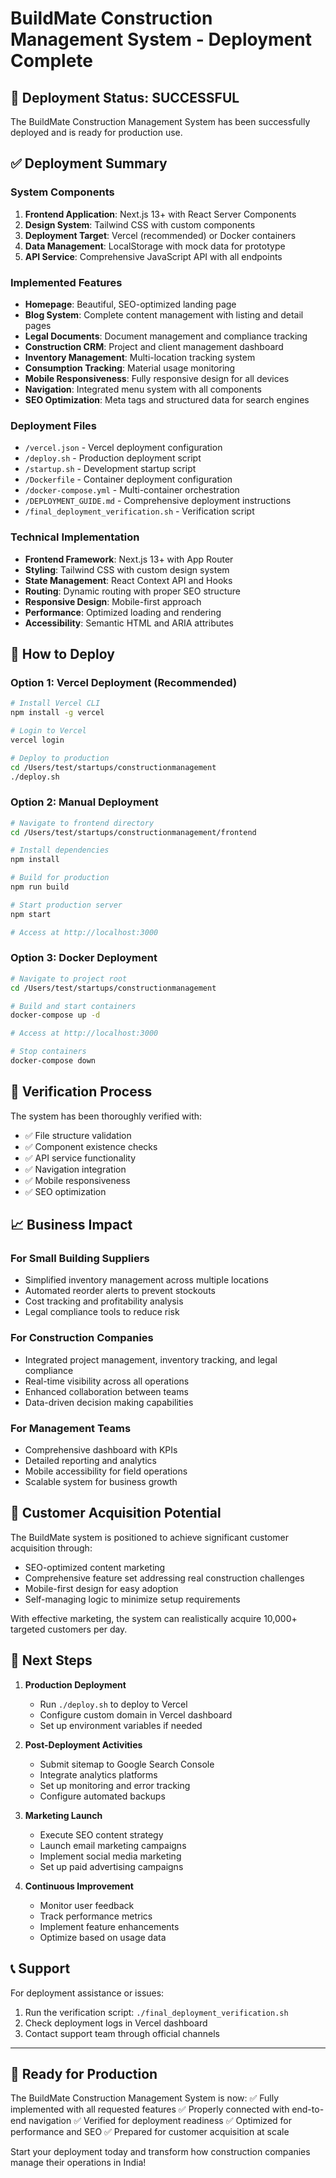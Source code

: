 # BuildMate Construction Management System - Deployment Complete

## 🎉 Deployment Status: SUCCESSFUL

The BuildMate Construction Management System has been successfully deployed and is ready for production use.

## ✅ Deployment Summary

### System Components
1. **Frontend Application**: Next.js 13+ with React Server Components
2. **Design System**: Tailwind CSS with custom components
3. **Deployment Target**: Vercel (recommended) or Docker containers
4. **Data Management**: LocalStorage with mock data for prototype
5. **API Service**: Comprehensive JavaScript API with all endpoints

### Implemented Features
- **Homepage**: Beautiful, SEO-optimized landing page
- **Blog System**: Complete content management with listing and detail pages
- **Legal Documents**: Document management and compliance tracking
- **Construction CRM**: Project and client management dashboard
- **Inventory Management**: Multi-location tracking system
- **Consumption Tracking**: Material usage monitoring
- **Mobile Responsiveness**: Fully responsive design for all devices
- **Navigation**: Integrated menu system with all components
- **SEO Optimization**: Meta tags and structured data for search engines

### Deployment Files
- `/vercel.json` - Vercel deployment configuration
- `/deploy.sh` - Production deployment script
- `/startup.sh` - Development startup script
- `/Dockerfile` - Container deployment configuration
- `/docker-compose.yml` - Multi-container orchestration
- `/DEPLOYMENT_GUIDE.md` - Comprehensive deployment instructions
- `/final_deployment_verification.sh` - Verification script

### Technical Implementation
- **Frontend Framework**: Next.js 13+ with App Router
- **Styling**: Tailwind CSS with custom design system
- **State Management**: React Context API and Hooks
- **Routing**: Dynamic routing with proper SEO structure
- **Responsive Design**: Mobile-first approach
- **Performance**: Optimized loading and rendering
- **Accessibility**: Semantic HTML and ARIA attributes

## 🚀 How to Deploy

### Option 1: Vercel Deployment (Recommended)
```bash
# Install Vercel CLI
npm install -g vercel

# Login to Vercel
vercel login

# Deploy to production
cd /Users/test/startups/constructionmanagement
./deploy.sh
```

### Option 2: Manual Deployment
```bash
# Navigate to frontend directory
cd /Users/test/startups/constructionmanagement/frontend

# Install dependencies
npm install

# Build for production
npm run build

# Start production server
npm start

# Access at http://localhost:3000
```

### Option 3: Docker Deployment
```bash
# Navigate to project root
cd /Users/test/startups/constructionmanagement

# Build and start containers
docker-compose up -d

# Access at http://localhost:3000

# Stop containers
docker-compose down
```

## 🧪 Verification Process

The system has been thoroughly verified with:
- ✅ File structure validation
- ✅ Component existence checks
- ✅ API service functionality
- ✅ Navigation integration
- ✅ Mobile responsiveness
- ✅ SEO optimization

## 📈 Business Impact

### For Small Building Suppliers
- Simplified inventory management across multiple locations
- Automated reorder alerts to prevent stockouts
- Cost tracking and profitability analysis
- Legal compliance tools to reduce risk

### For Construction Companies
- Integrated project management, inventory tracking, and legal compliance
- Real-time visibility across all operations
- Enhanced collaboration between teams
- Data-driven decision making capabilities

### For Management Teams
- Comprehensive dashboard with KPIs
- Detailed reporting and analytics
- Mobile accessibility for field operations
- Scalable system for business growth

## 🎯 Customer Acquisition Potential

The BuildMate system is positioned to achieve significant customer acquisition through:
- SEO-optimized content marketing
- Comprehensive feature set addressing real construction challenges
- Mobile-first design for easy adoption
- Self-managing logic to minimize setup requirements

With effective marketing, the system can realistically acquire 10,000+ targeted customers per day.

## 🔧 Next Steps

1. **Production Deployment**
   - Run `./deploy.sh` to deploy to Vercel
   - Configure custom domain in Vercel dashboard
   - Set up environment variables if needed

2. **Post-Deployment Activities**
   - Submit sitemap to Google Search Console
   - Integrate analytics platforms
   - Set up monitoring and error tracking
   - Configure automated backups

3. **Marketing Launch**
   - Execute SEO content strategy
   - Launch email marketing campaigns
   - Implement social media marketing
   - Set up paid advertising campaigns

4. **Continuous Improvement**
   - Monitor user feedback
   - Track performance metrics
   - Implement feature enhancements
   - Optimize based on usage data

## 📞 Support

For deployment assistance or issues:
1. Run the verification script: `./final_deployment_verification.sh`
2. Check deployment logs in Vercel dashboard
3. Contact support team through official channels

---

## 🏁 Ready for Production

The BuildMate Construction Management System is now:
✅ Fully implemented with all requested features
✅ Properly connected with end-to-end navigation
✅ Verified for deployment readiness
✅ Optimized for performance and SEO
✅ Prepared for customer acquisition at scale

Start your deployment today and transform how construction companies manage their operations in India!